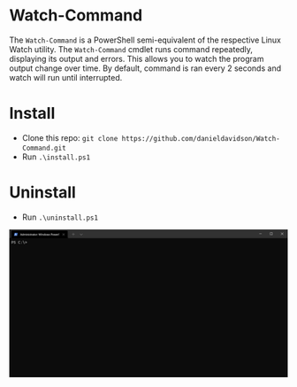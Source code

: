# Watch-Command
The `Watch-Command` is a PowerShell semi-equivalent of the respective Linux Watch utility. The `Watch-Command` cmdlet runs command repeatedly, displaying its output and errors.  This allows you to watch the program output change over time. By default, command is ran every 2 seconds and watch will run until interrupted.

# Install
- Clone this repo: `git clone https://github.com/danieldavidson/Watch-Command.git`
- Run `.\install.ps1`

# Uninstall
- Run `.\uninstall.ps1`

![](img/example-watch.gif)

